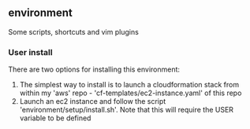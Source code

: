 ## environment
Some scripts, shortcuts and vim plugins 

### User install

There are two options for installing this environment:
1. The simplest way to install is to launch a cloudformation stack from within my 'aws' repo - 'cf-templates/ec2-instance.yaml' of this repo
2. Launch an ec2 instance and follow the script 'environment/setup/install.sh'. Note that this will require the USER variable to be defined
